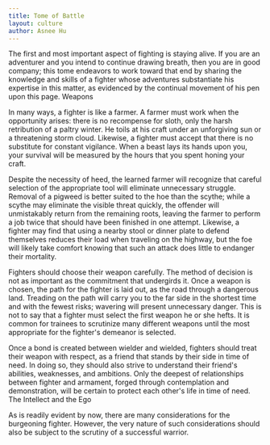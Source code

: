 ```yaml
---
title: Tome of Battle
layout: culture
author: Asnee Hu
---
```

The first and most important aspect of fighting is staying alive. If you are an adventurer and you intend to continue drawing breath, then you are in good company; this tome endeavors to work toward that end by sharing the knowledge and skills of a fighter whose adventures substantiate his expertise in this matter, as evidenced by the continual movement of his pen upon this page.
Weapons

In many ways, a fighter is like a farmer. A farmer must work when the opportunity arises: there is no recompense for sloth, only the harsh retribution of a paltry winter. He toils at his craft under an unforgiving sun or a threatening storm cloud. Likewise, a fighter must accept that there is no substitute for constant vigilance. When a beast lays its hands upon you, your survival will be measured by the hours that you spent honing your craft.

Despite the necessity of heed, the learned farmer will recognize that careful selection of the appropriate tool will eliminate unnecessary struggle. Removal of a pigweed is better suited to the hoe than the scythe; while a scythe may eliminate the visible threat quickly, the offender will unmistakably return from the remaining roots, leaving the farmer to perform a job twice that should have been finished in one attempt. Likewise, a fighter may find that using a nearby stool or dinner plate to defend themselves reduces their load when traveling on the highway, but the foe will likely take comfort knowing that such an attack does little to endanger their mortality.

Fighters should choose their weapon carefully. The method of decision is not as important as the commitment that undergirds it. Once a weapon is chosen, the path for the fighter is laid out, as the road through a dangerous land. Treading on the path will carry you to the far side in the shortest time and with the fewest risks; wavering will present unnecessary danger. This is not to say that a fighter must select the first weapon he or she hefts. It is common for trainees to scrutinize many different weapons until the most appropriate for the fighter's demeanor is selected.

Once a bond is created between wielder and wielded, fighters should treat their weapon with respect, as a friend that stands by their side in time of need. In doing so, they should also strive to understand their friend's abilities, weaknesses, and ambitions. Only the deepest of relationships between fighter and armament, forged through contemplation and demonstration, will be certain to protect each other's life in time of need.
The Intellect and the Ego

As is readily evident by now, there are many considerations for the burgeoning fighter. However, the very nature of such considerations should also be subject to the scrutiny of a successful warrior.